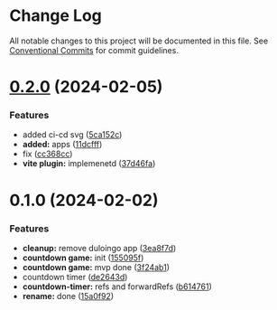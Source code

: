 # Change Log

All notable changes to this project will be documented in this file.
See [Conventional Commits](https://conventionalcommits.org) for commit guidelines.

# [0.2.0](https://github.com/paulAlexSerban/wbk--reactjs-playground--typescript/compare/@wbk--reactjs-playground--typescript/countdown-game@0.1.0...@wbk--reactjs-playground--typescript/countdown-game@0.2.0) (2024-02-05)

### Features

-   added ci-cd svg ([5ca152c](https://github.com/paulAlexSerban/wbk--reactjs-playground--typescript/commit/5ca152cfa6dc2b1548b7c2ed48d33d5debae9db7))
-   **added:** apps ([11dcfff](https://github.com/paulAlexSerban/wbk--reactjs-playground--typescript/commit/11dcfffcaab37b030fe7a13b728a76141978fa40))
-   fix ([cc368cc](https://github.com/paulAlexSerban/wbk--reactjs-playground--typescript/commit/cc368cc5b544cbb8c155359397154df97c467241))
-   **vite plugin:** implemenetd ([37d46fa](https://github.com/paulAlexSerban/wbk--reactjs-playground--typescript/commit/37d46fa94fb78ec7126690f942429a51d9ed511e))

# 0.1.0 (2024-02-02)

### Features

-   **cleanup:** remove duloingo app ([3ea8f7d](https://github.com/paulAlexSerban/wbk--reactjs-playground--typescript/commit/3ea8f7d47da9759c9ea8f62599a8aa4250b38c3c))
-   **countdown game:** init ([155095f](https://github.com/paulAlexSerban/wbk--reactjs-playground--typescript/commit/155095fe7cbe2276295bc4ad49bc9a54f4c59f8a))
-   **countdown game:** mvp done ([3f24ab1](https://github.com/paulAlexSerban/wbk--reactjs-playground--typescript/commit/3f24ab1585e85da241693124160cdc459c0419b9))
-   countdown timer ([de2643d](https://github.com/paulAlexSerban/wbk--reactjs-playground--typescript/commit/de2643d9c323e3222888ac7c68786c99c0afe506))
-   **countdown-timer:** refs and forwardRefs ([b614761](https://github.com/paulAlexSerban/wbk--reactjs-playground--typescript/commit/b6147619906d6cf95b8a5ee10d2d6800e569f931))
-   **rename:** done ([15a0f92](https://github.com/paulAlexSerban/wbk--reactjs-playground--typescript/commit/15a0f92f47690da6021269d43d7489cb72cdc514))

